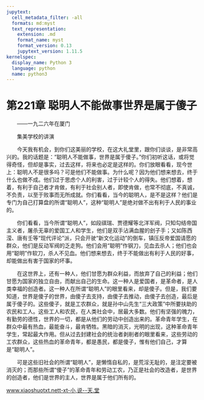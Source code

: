 ```yaml
---
jupytext:
  cell_metadata_filter: -all
  formats: md:myst
  text_representation:
    extension: .md
    format_name: myst
    format_version: 0.13
    jupytext_version: 1.11.5
kernelspec:
  display_name: Python 3
  language: python
  name: python3
---
```

# 第221章  聪明人不能做事世界是属于傻子 

　　——一九二六年在厦门 

　　集美学校的讲演 

　　今天我有机会，到你们这美丽的学校，在这大礼堂里，跟你们谈谈，是非常高兴的。我的话题是：“聪明人不能做事，世界是属于傻子。”你们初听这话，或将觉得奇怪，但却是事实，过去这样，将来也必定是这样的。你们放眼看看，现今世上：聪明人不是很多吗？可是他们不能做事。为什么呢？因为他们想来想去，终于什么也做不成。他们过于思虑个人的利害，过于计较个人的得失。他们想着，想着，有利于自己者才肯做，有利于社会别人者，即使肯做，也常不彻底，不真诚，不负责，以至于败事而无所成就。你们看看，当今的聪明人，是不是这样？他们是专门为自己打算盘的所谓“聪明人”，这种“聪明人”是绝对做不出有利于人民的事业的。 

　　你们看看，当今所谓“聪明人”，如段祺瑞、贾德耀等北洋军阀，只知勾结帝国主义者，屠杀无辜的爱国工人和学生，他们是双手沾满血腥的刽子手；又如陈西滢、唐有壬等“现代评论”派，只会开驶“新文化运动”的倒车，镇压反帝爱国请愿的群众，他们是反动军阀的乏走狗。他们会用“聪明”作钢刀，见血去杀人；他们也会用“聪明”作软刀，杀人不见血。他们想来想去，终于不能做出有利于人民的好事，却能做出有害于国家的坏事。 

　　在这世界上，还有一种人，他们甘愿为群众利益，而放弃了自己的利益；他们甘愿为国家的独立自由，而献出自己的生命。这一种人是爱国者，是革命者，是人类幸福的创造者。这一种人在所谓“聪明人”的眼里看来，却是傻子。但是，我们要知道，世界是傻子的世界，由傻子去支持，由傻子去推动，由傻子去创造，最后是属于傻子的。这些傻子，就是工农群众，就是孙中山先生“三大政策”中所要扶助的农民和工人。这些工人和农民，在人类社会中，居最大多数。他们有坚强的魄力，有勤劳的德性，世界的一切，都是从他们的劳动中创造出来的。革命青年学生，在群众中最有热血，最能奋斗，最肯牺牲。黑暗的消灭，光明的出现，这种革命青年学生，常起最大作用。但从过去封建社会的统治者剥削者的眼里看来，这些劳动的工农群众，这些热血的革命青年，都是愚民，都是傻子，惟有他们自己，才算是“聪明人”。 

　　可是这些旧社会的所谓“聪明人”，是懒惰自私的，是荒淫无耻的，是注定要被消灭的；而那些所谓“傻子”的革命青年和劳动工农，乃正是社会的改造者，是世界的创造者，他们是世界的主人，世界是属于他们所有的。 

www.xiaoshuotxt.nett-xt-小,说--天.堂 

